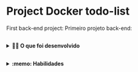 # Project Docker todo-list
First back-end project:
Primeiro projeto back-end: 
##
<details>
  <summary><strong>👨‍💻 O que foi desenvolvido</strong></summary><br />
1-Foi utilizado Docker como parte principal do projeto.<br>
2-O proposito foi usar Docker para criar o lado back-end do aplicativo.<br>
3-Os arquivos relacionados a docker como, Dockerfile, docker-compose e comandos foram feitos por mim, 
todas as outras pastas foram de autonomia da escola Trybe para a criacao do projeto.
</details>

##
<details>
  <summary><strong>:memo: Habilidades</strong></summary><br />
1-Docker was used as the main purpose of the project.<br>
2-The purpose was to use docker to create the back-end side of the App.<br>
3-The files related to docker like, Dockerfile, docker-compose and commands were created by me, 
all other files were created by Trybe for the creation of the project. 
</detaisl>



